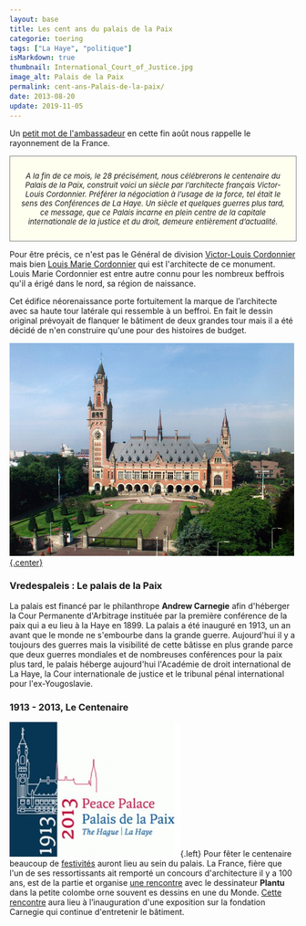 ```yaml
---
layout: base
title: Les cent ans du palais de la Paix
categorie: toering
tags: ["La Haye", "politique"]
isMarkdown: true
thumbnail: International_Court_of_Justice.jpg
image_alt: Palais de la Paix
permalink: cent-ans-Palais-de-la-paix/
date: 2013-08-20
update: 2019-11-05
---
```


Un [petit mot de l'ambassadeur](http://www.ambafrance-nl.org/Le-mot-de-l-Ambassadeur-Aout-2013) en cette fin août nous rappelle le rayonnement de la France. 

<!-- HTML -->
<div style="border:1px solid grey; background-color:#fffff0; font-size:small; width=530px; text-align:center; padding:1em; font-style:italic;">

A la fin de ce mois, le 28 précisément, nous célébrerons le centenaire du Palais de la Paix, construit voici un siècle par l’architecte français Victor-Louis Cordonnier. Préférer la négociation à l’usage de la force, tel était le sens des Conférences de La Haye. Un siècle et quelques guerres plus tard, ce message, que ce Palais incarne en plein centre de la capitale internationale de la justice et du droit, demeure entièrement d’actualité.

</div>
<!-- / HTML -->

Pour être précis, ce n'est pas le Général de division [Victor-Louis Cordonnier](https://fr.wikipedia.org/wiki/%C3%89milien_Victor_Cordonnier) mais bien  [Louis Marie Cordonnier](https://fr.wikipedia.org/wiki/Louis_Marie_Cordonnier) qui est l'architecte de ce monument. Louis Marie Cordonnier est entre autre connu pour les nombreux beffrois qu'il a érigé dans le nord, sa région de naissance.

Cet édifice néorenaissance porte fortuitement la marque de l’architecte avec sa haute tour latérale qui ressemble à un beffroi. En fait le dessin original prévoyait de flanquer le bâtiment de deux grandes tour mais il a été décidé de n'en construire qu'une pour des histoires de budget.

[![Le Palais de la Paix, siège de la Cour internationale de Justice à La Haye](International_Court_of_Justice.jpg){.center}](https://commons.wikimedia.org/wiki/File:International_Court_of_Justice.jpg?uselang=fr)

### Vredespaleis : Le palais de la Paix

La palais est financé par le philanthrope **Andrew Carnegie** afin d'héberger la Cour Permanente d'Arbitrage instituée par la première conférence de la paix qui a eu lieu à la Haye en 1899. La palais a été inauguré en 1913, un an avant que le monde ne s'embourbe dans la grande guerre. Aujourd'hui il y a toujours des guerres mais la visibilité de cette bâtisse en plus grande parce que deux guerres mondiales et de nombreuses conférences pour la paix plus tard, le palais héberge aujourd'hui l'Académie de droit international de La Haye, la Cour internationale de justice et le tribunal pénal international pour l'ex-Yougoslavie.

### 1913 - 2013, Le Centenaire

![logo des 100 ans du palais de la Paix](Palais-de-la-Paix-100-ans.jpg){.left}
 Pour fêter le centenaire beaucoup de [festivités](http://100ans.vredespaleis.nl/) auront lieu au sein du palais. La France, fière que l'un de ses ressortissants ait remporté un concours d'architecture il y a 100 ans, est de la partie et organise [une rencontre](http://www.ambafrance-nl.org/Rencontre-avec-le-dessinateur) avec le dessinateur **Plantu** dans la petite colombe orne souvent es dessins en une du Monde. [Cette rencontre](http://100ans.vredespaleis.nl/agenda/agenda-items/384/cartooning-for-peace-the-exhibition.html) aura lieu à l’inauguration d'une exposition sur la fondation Carnegie qui continue d'entretenir le bâtiment.

<!-- post notes:
http://ententefrancophone.nl/le-28-aout-2013-marquera-le-centenaire-du-palais-de-la-paix-a-la-haye/
--->
